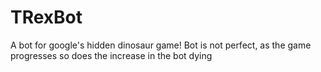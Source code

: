 # TRexBot
A bot for google's hidden dinosaur game! Bot is not perfect, as the game progresses so does the increase in the bot dying
